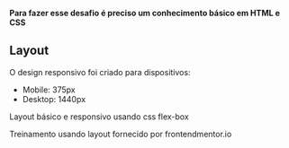 **Para fazer esse desafio é preciso um conhecimento básico em HTML e CSS**

## Layout

O design responsivo foi criado para dispositivos:

- Mobile: 375px
- Desktop: 1440px

Layout básico e responsivo usando css flex-box

Treinamento usando layout fornecido por frontendmentor.io
